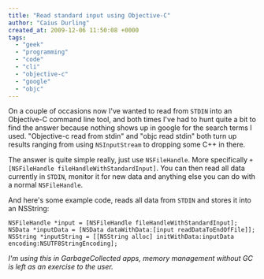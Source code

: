 ```yaml
---
title: "Read standard input using Objective-C"
author: "Caius Durling"
created_at: 2009-12-06 11:50:08 +0000
tags:
  - "geek"
  - "programming"
  - "code"
  - "cli"
  - "objective-c"
  - "google"
  - "objc"
---
```


On a couple of occasions now I've wanted to read from `STDIN` into an Objective-C command line tool, and both times I've had to hunt quite a bit to find the answer because nothing shows up in google for the search terms I used. "Objective-c read from stdin" and "objc read stdin" both turn up results ranging from using `NSInputStream` to dropping some C++ in there.

The answer is quite simple really, just use `NSFileHandle`. More specifically `+[NSFileHandle fileHandleWithStandardInput]`. You can then read all data currently in `STDIN`, monitor it for new data and anything else you can do with a normal `NSFileHandle`.

And here's some example code, reads all data from `STDIN` and stores it into an NSString:

    NSFileHandle *input = [NSFileHandle fileHandleWithStandardInput];
    NSData *inputData = [NSData dataWithData:[input readDataToEndOfFile]];
    NSString *inputString = [[NSString alloc] initWithData:inputData encoding:NSUTF8StringEncoding];

*I'm using this in GarbageCollected apps, memory management without GC is left as an exercise to the user.*

